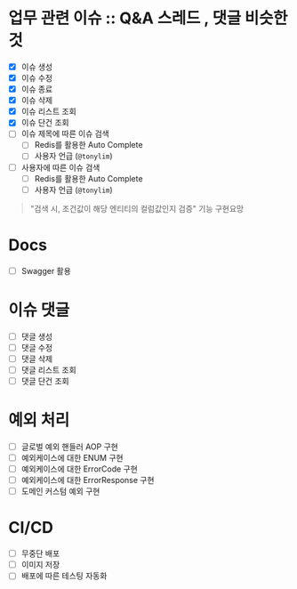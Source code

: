 # 업무 관련 이슈 :: Q&A 스레드 , 댓글 비슷한 것

- [x] 이슈 생성
- [x] 이슈 수정
- [x] 이슈 종료
- [x] 이슈 삭제
- [x] 이슈 리스트 조회
- [x] 이슈 단건 조회
- [ ] 이슈 제목에 따른 이슈 검색
    - [ ] Redis를 활용한 Auto Complete
    - [ ] 사용자 언급 (`@tonylim`)
- [ ] 사용자에 따른 이슈 검색
    - [ ] Redis를 활용한 Auto Complete
    - [ ] 사용자 언급 (`@tonylim`)

> "검색 시, 조건값이 해당 엔티티의 컬럼값인지 검증" 기능 구현요망

# Docs

- [ ] Swagger 활용

# 이슈 댓글

- [ ] 댓글 생성
- [ ] 댓글 수정
- [ ] 댓글 삭제
- [ ] 댓글 리스트 조회
- [ ] 댓글 단건 조회

# 예외 처리

- [ ] 글로벌 예외 핸들러 AOP 구현
- [ ] 예외케이스에 대한 ENUM 구현
- [ ] 예외케이스에 대한 ErrorCode 구현
- [ ] 예외케이스에 대한 ErrorResponse 구현
- [ ] 도메인 커스텀 예외 구현

# CI/CD

- [ ] 무중단 배포
- [ ] 이미지 저장
- [ ] 배포에 따른 테스팅 자동화